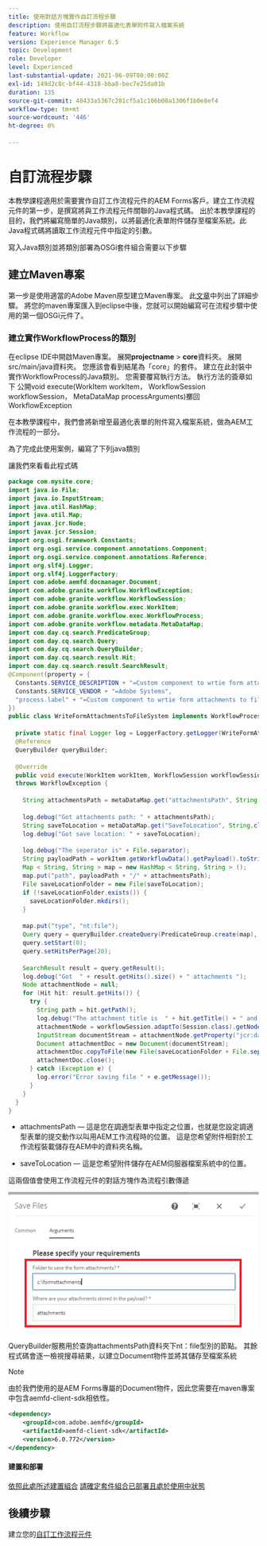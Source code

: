 ```yaml
---
title: 使用對話方塊實作自訂流程步驟
description: 使用自訂流程步驟將最適化表單附件寫入檔案系統
feature: Workflow
version: Experience Manager 6.5
topic: Development
role: Developer
level: Experienced
last-substantial-update: 2021-06-09T00:00:00Z
exl-id: 149d2c8c-bf44-4318-bba8-bec7e25da01b
duration: 135
source-git-commit: 48433a5367c281cf5a1c106b08a1306f1b0e8ef4
workflow-type: tm+mt
source-wordcount: '446'
ht-degree: 0%

---
```


# 自訂流程步驟

本教學課程適用於需要實作自訂工作流程元件的AEM Forms客戶。建立工作流程元件的第一步，是撰寫將與工作流程元件關聯的Java程式碼。 出於本教學課程的目的，我們將編寫簡單的Java類別，以將最適化表單附件儲存至檔案系統。此Java程式碼將讀取工作流程元件中指定的引數。

寫入Java類別並將類別部署為OSGi套件組合需要以下步驟

## 建立Maven專案

第一步是使用適當的Adobe Maven原型建立Maven專案。 此[文章](https://experienceleague.adobe.com/docs/experience-manager-learn/forms/creating-your-first-osgi-bundle/create-your-first-osgi-bundle.html?lang=zh-Hant)中列出了詳細步驟。 將您的maven專案匯入到eclipse中後，您就可以開始編寫可在流程步驟中使用的第一個OSGi元件了。


### 建立實作WorkflowProcess的類別

在eclipse IDE中開啟Maven專案。 展開&#x200B;**projectname** > **core**&#x200B;資料夾。 展開src/main/java資料夾。 您應該會看到結尾為「core」的套件。 建立在此封裝中實作WorkflowProcess的Java類別。 您需要覆寫執行方法。 執行方法的簽章如下
公開void execute(WorkItem workItem， WorkflowSession workflowSession， MetaDataMap processArguments)擲回WorkflowException

在本教學課程中，我們會將新增至最適化表單的附件寫入檔案系統，做為AEM工作流程的一部分。

為了完成此使用案例，編寫了下列java類別

讓我們來看看此程式碼

```java
package com.mysite.core;
import java.io.File;
import java.io.InputStream;
import java.util.HashMap;
import java.util.Map;
import javax.jcr.Node;
import javax.jcr.Session;
import org.osgi.framework.Constants;
import org.osgi.service.component.annotations.Component;
import org.osgi.service.component.annotations.Reference;
import org.slf4j.Logger;
import org.slf4j.LoggerFactory;
import com.adobe.aemfd.docmanager.Document;
import com.adobe.granite.workflow.WorkflowException;
import com.adobe.granite.workflow.WorkflowSession;
import com.adobe.granite.workflow.exec.WorkItem;
import com.adobe.granite.workflow.exec.WorkflowProcess;
import com.adobe.granite.workflow.metadata.MetaDataMap;
import com.day.cq.search.PredicateGroup;
import com.day.cq.search.Query;
import com.day.cq.search.QueryBuilder;
import com.day.cq.search.result.Hit;
import com.day.cq.search.result.SearchResult;
@Component(property = {
  Constants.SERVICE_DESCRIPTION + "=Custom component to wrtie form attachments to file system",
  Constants.SERVICE_VENDOR + "=Adobe Systems",
  "process.label" + "=Custom component to wrtie form attachments to file system"
})
public class WriteFormAttachmentsToFileSystem implements WorkflowProcess {

  private static final Logger log = LoggerFactory.getLogger(WriteFormAttachmentsToFileSystem.class);
  @Reference
  QueryBuilder queryBuilder;

  @Override
  public void execute(WorkItem workItem, WorkflowSession workflowSession, MetaDataMap metaDataMap)
  throws WorkflowException {

    String attachmentsPath = metaDataMap.get("attachmentsPath", String.class);

    log.debug("Got attachments path: " + attachmentsPath);
    String saveToLocation = metaDataMap.get("SaveToLocation", String.class);
    log.debug("Got save location: " + saveToLocation);

    log.debug("The seperator is" + File.separator);
    String payloadPath = workItem.getWorkflowData().getPayload().toString();
    Map < String, String > map = new HashMap < String, String > ();
    map.put("path", payloadPath + "/" + attachmentsPath);
    File saveLocationFolder = new File(saveToLocation);
    if (!saveLocationFolder.exists()) {
      saveLocationFolder.mkdirs();
    }

    map.put("type", "nt:file");
    Query query = queryBuilder.createQuery(PredicateGroup.create(map), workflowSession.adaptTo(Session.class));
    query.setStart(0);
    query.setHitsPerPage(20);

    SearchResult result = query.getResult();
    log.debug("Got  " + result.getHits().size() + " attachments ");
    Node attachmentNode = null;
    for (Hit hit: result.getHits()) {
      try {
        String path = hit.getPath();
        log.debug("The attachment title is  " + hit.getTitle() + " and the attachment path is  " + path);
        attachmentNode = workflowSession.adaptTo(Session.class).getNode(path + "/jcr:content");
        InputStream documentStream = attachmentNode.getProperty("jcr:data").getBinary().getStream();
        Document attachmentDoc = new Document(documentStream);
        attachmentDoc.copyToFile(new File(saveLocationFolder + File.separator + hit.getTitle()));
        attachmentDoc.close();
      } catch (Exception e) {
        log.error("Error saving file " + e.getMessage());
      }
    }
  }
}
```


* attachmentsPath — 這是您在調適型表單中指定之位置，也就是您設定調適型表單的提交動作以叫用AEM工作流程時的位置。 這是您希望附件相對於工作流程裝載儲存在AEM中的資料夾名稱。

* saveToLocation — 這是您希望附件儲存在AEM伺服器檔案系統中的位置。

這兩個值會使用工作流程元件的對話方塊作為流程引數傳遞

![ProcessStep](assets/custom-workflow-component.png)

QueryBuilder服務用於查詢attachmentsPath資料夾下nt：file型別的節點。 其餘程式碼會逐一檢視搜尋結果，以建立Document物件並將其儲存至檔案系統


>[!NOTE]
>
>由於我們使用的是AEM Forms專屬的Document物件，因此您需要在maven專案中包含aemfd-client-sdk相依性。

```xml
<dependency>
    <groupId>com.adobe.aemfd</groupId>
    <artifactId>aemfd-client-sdk</artifactId>
    <version>6.0.772</version>
</dependency>
```

#### 建置和部署

[依照此處所述建置組合](https://experienceleague.adobe.com/docs/experience-manager-learn/forms/creating-your-first-osgi-bundle/create-your-first-osgi-bundle.html?lang=zh-Hant)
[請確定套件組合已部署且處於使用中狀態](http://localhost:4502/system/console/bundles)

## 後續步驟

建立您的[自訂工作流程元件](./custom-workflow-component.md)

